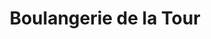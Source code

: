 ---
title: "Boulangerie de la Tour"
url: /la-tour-daigues/boulangerie-de-la-tour/
shop: Bäckerei
---